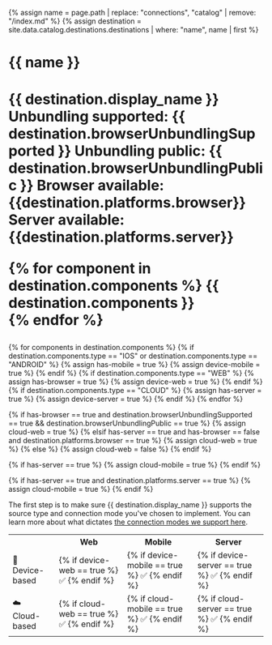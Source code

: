 {% assign name = page.path | replace: "connections", "catalog" | remove: "/index.md" %}
{% assign destination = site.data.catalog.destinations.destinations | where: "name", name | first %}


<h1>{{ name }}</h1>
<h1> {{ destination.display_name }}
Unbundling supported: {{ destination.browserUnbundlingSupported }}
Unbundling public: {{ destination.browserUnbundlingPublic }}
Browser available: {{destination.platforms.browser}}
Server available: {{destination.platforms.server}}


{% for component in destination.components %}
{{ destination.components }} <br>
{% endfor %}</h1>

<!--
components -> how do we send data
platforms -> what data do we recognize-->

{% for components in destination.components %}
  {% if destination.components.type == "IOS" or destination.components.type == "ANDROID" %}
    {% assign has-mobile = true %}
    {% assign device-mobile = true %}
  {% endif %}
  {% if destination.components.type == "WEB" %}
    {% assign has-browser = true %}
    {% assign device-web = true %}
  {% endif %}
  {% if destination.components.type == "CLOUD" %}
    {% assign has-server = true %}
    {% assign device-server = true %}
  {% endif %}
{% endfor %}

<!-- `cloud-web` is complicated -->
{% if has-browser == true and destination.browserUnbundlingSupported == true && destination.browserUnbundlingPublic == true %}
  {% assign cloud-web = true %}
{% elsif has-server == true and has-browser == false and destination.platforms.browser == true %}
  {% assign cloud-web = true %}
{% else %}
  {% assign cloud-web = false %}
{% endif %}

<!-- cloud-mobile only checks for server? -->
{% if has-server == true %}
{% assign cloud-mobile = true %}
{% endif %}

<!-- cloud-server is also complicated -->
{% if has-server == true and destination.platforms.server == true %}
{% assign cloud-mobile = true %}
{% endif %}

The first step is to make sure {{ destination.display_name }} supports the source type and connection mode you've chosen to implement. You can learn more about what dictates [the connection modes we support here](https://segment.com/docs/destinations/#connection-modes).

<table>
  <tr>
    <th></th>
    <th>Web</th>
    <th>Mobile</th>
    <th>Server</th>
  </tr>
  <tr>
    <td>📱 Device-based</td>
    <td>{% if device-web == true %} ✅ {% endif %}</td>
    <td>{% if device-mobile == true %} ✅ {% endif %}</td>
    <td>{% if device-server == true %} ✅ {% endif %}</td>
  </tr>
  <tr>
    <td>☁️  Cloud-based</td>
    <td>{% if cloud-web == true %} ✅ {% endif %}</td>
    <td>{% if cloud-mobile == true %} ✅ {% endif %}</td>
    <td>{% if cloud-server == true %} ✅ {% endif %}</td>
  </tr>
</table>
